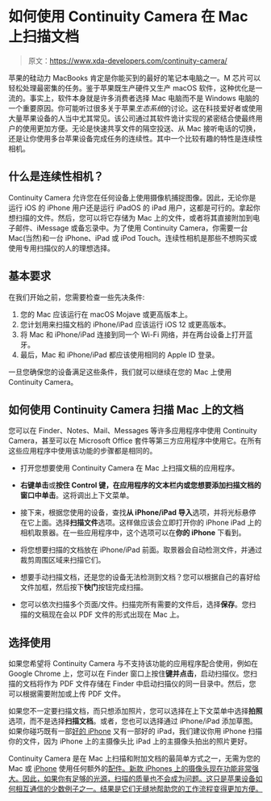 # 如何使用 Continuity Camera 在 Mac 上扫描文档

> 原文：<https://www.xda-developers.com/continuity-camera/>

苹果的硅动力 MacBooks 肯定是你能买到的最好的笔记本电脑之一。M 芯片可以轻松处理最密集的任务。鉴于苹果既生产硬件又生产 macOS 软件，这种优化是一流的。事实上，软件本身就是许多消费者选择 Mac 电脑而不是 Windows 电脑的一个重要原因。你可能听过很多关于苹果*生态系统*的讨论。这在科技爱好者或使用大量苹果设备的人当中尤其常见。该公司通过其软件诡计实现的紧密结合使最终用户的使用更加方便。无论是快速共享文件的隔空投送、从 Mac 接听电话的切换，还是让你使用多台苹果设备完成任务的连续性。其中一个比较有趣的特性是连续性相机。

## 什么是连续性相机？

Continuity Camera 允许您在任何设备上使用摄像机捕捉图像。因此，无论你是运行 iOS 的 iPhone 用户还是运行 iPadOS 的 iPad 用户，这都是可行的。拿起你想扫描的文件。然后，您可以将它存储为 Mac 上的文件，或者将其直接附加到电子邮件、iMessage 或备忘录中。为了使用 Continuity Camera，你需要一台 Mac(当然)和一台 iPhone、iPad 或 iPod Touch。连续性相机是那些不想购买或使用专用扫描仪的人的理想选择。

## 基本要求

在我们开始之前，您需要检查一些先决条件:

1.  您的 Mac 应该运行在 macOS Mojave 或更高版本上。
2.  您计划用来扫描文档的 iPhone/iPad 应该运行 iOS 12 或更高版本。
3.  将 Mac 和 iPhone/iPad 连接到同一个 Wi-Fi 网络，并在两台设备上打开蓝牙。
4.  最后，Mac 和 iPhone/iPad 都应该使用相同的 Apple ID 登录。

一旦您确保您的设备满足这些条件，我们就可以继续在您的 Mac 上使用 Continuity Camera。

## 如何使用 Continuity Camera 扫描 Mac 上的文档

您可以在 Finder、Notes、Mail、Messages 等许多应用程序中使用 Continuity Camera，甚至可以在 Microsoft Office 套件等第三方应用程序中使用它。在所有这些应用程序中使用该功能的步骤都是相同的。

*   打开您想要使用 Continuity Camera 在 Mac 上扫描文稿的应用程序。
*   **右键单击**或**按住 Control 键，在应用程序的文本栏内或您想要添加扫描文档的窗口中单击**。这将调出上下文菜单。

*   接下来，根据您使用的设备，查找**从 iPhone/iPad 导入**选项，并将光标悬停在它上面。选择**扫描文件**选项。这样做应该会立即打开你的 iPhone iPad 上的相机取景器。在一些应用程序中，这个选项可以在**你的 iPhone** 下看到。

*   将您想要扫描的文档放在 iPhone/iPad 前面。取景器会自动检测文件，并通过裁剪周围区域来扫描它们。
*   想要手动扫描文档，还是您的设备无法检测到文档？您可以根据自己的喜好给文件加框，然后按下**快门**按钮完成扫描。

*   您可以依次扫描多个页面/文件。扫描完所有需要的文件后，选择**保存**。您扫描的文稿现在会以 PDF 文件的形式出现在 Mac 上。

## 选择使用

如果您希望将 Continuity Camera 与不支持该功能的应用程序配合使用，例如在 Google Chrome 上，您可以在 Finder 窗口上按住**键并点击**，启动扫描仪。您扫描的文档将作为 PDF 文件存储在 Finder 中启动扫描仪的同一目录中。然后，您可以根据需要附加或上传 PDF 文件。

如果您不一定要扫描文档，而只想添加照片，您可以选择在上下文菜单中选择**拍照**选项，而不是选择**扫描文档**。或者，您也可以选择通过 iPhone/iPad 添加草图。如果你碰巧既有一部[好的 iPhone](https://www.xda-developers.com/best-iphone/) 又有一部好的 iPad，我们建议你用 iPhone 扫描你的文件，因为 iPhone 上的主摄像头比 iPad 上的主摄像头拍出的照片更好。

Continuity Camera 是在 Mac 上扫描和附加文档的最简单方式之一，无需为您的 Mac 或 [iPhone](https://pocketnow.com/best-iphone-11-cases) 使用任何额外的[配件。新款 iPhones 上的摄像头现在功能非常强大。因此，如果你有足够的光源，扫描的质量也不会成为问题。这只是苹果设备如何相互通信的少数例子之一。结果是它们无缝地帮助您的工作流程变得更加方便。](https://pocketnow.com/best-mac-accessories)